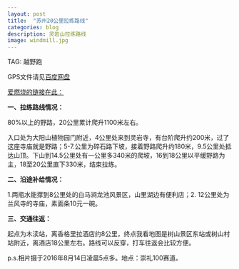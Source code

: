 ```yaml
---
layout: post
title:  "苏州20公里拉练路线"
categories: blog
description: 灵岩山拉练路线
image: windmill.jpg
---
```




TAG: 越野跑



GPS文件请见[百度网盘](http://pan.baidu.com/s/1o6oUxCm)

[爱燃烧的链接在此：](http://iranshao.com/articles/1816-luxian)

**一、拉练路线情况：**

80%以上的野路，20公里累计爬升1100米左右。

入口处为大阳山植物园门附近，4公里处来到灵岩寺，有台阶爬升约200米，过了这座寺庙就是野路；5-7.公里为碎石路下坡，接着野路爬升约180米，9.5公里处抵达山顶。下山到14.5公里处有一公里多340米的爬坡，16到18公里以平缓野路为主，18至20公里直下330米，结束拉练。

**二、沿途补给情况：**

1.两瓶水能撑到8公里处的白马涧龙池风景区，山里湖边有便利店；2. 12公里处为兰风寺的寺庙，素面条10元一碗。

**三、交通往返：**

起点为木渎站，离香格里拉酒店约8公里，终点我看地图是树山景区东站或树山村站附近，离酒店18公里左右。路线可以反穿，打车往返会比较方便。





p.s.相片摄于2016年8月14日凌晨5点多。地点：崇礼100赛道。





